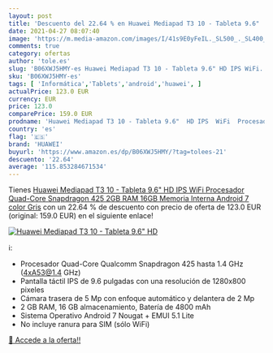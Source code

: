 ```yaml
---
layout: post
title: 'Descuento del 22.64 % en Huawei Mediapad T3 10 - Tableta 9.6"  HD'
date: 2021-04-27 08:07:40
image: 'https://m.media-amazon.com/images/I/41s9E0yFeIL._SL500_._SL400_.jpg'
comments: true
category: ofertas
author: 'tole.es'
slug: 'B06XWJ5HMY-es Huawei Mediapad T3 10 - Tableta 9.6" HD IPS WiFi...'
sku: 'B06XWJ5HMY-es'
tags: [ 'Informática','Tablets','android','huawei', ]
actualPrice: 123.0 EUR
currency: EUR
price: 123.0
comparePrice: 159.0 EUR
prodname: 'Huawei Mediapad T3 10 - Tableta 9.6"  HD IPS  WiFi  Procesador Quad-Core Snapdragon 425  2GB RAM  16GB Memoria Interna  Android 7  color Gris'
country: 'es'
flag: '🇪🇸'
brand: 'HUAWEI'
buyurl: 'https://www.amazon.es/dp/B06XWJ5HMY/?tag=tolees-21'
descuento: '22.64'
average: '115.853284671534'
---
```


Tienes [Huawei Mediapad T3 10 - Tableta 9.6"  HD IPS  WiFi  Procesador Quad-Core Snapdragon 425  2GB RAM  16GB Memoria Interna  Android 7  color Gris](https://www.amazon.es/dp/B06XWJ5HMY/?tag=tolees-21) con un 22.64 % de descuento con precio de oferta de 123.0 EUR (original: 159.0 EUR) en el siguiente enlace!

[![Huawei Mediapad T3 10 - Tableta 9.6"  HD](https://m.media-amazon.com/images/I/41s9E0yFeIL._SL500_._SL400_.jpg)](https://www.amazon.es/dp/B06XWJ5HMY/?tag=tolees-21)

ℹ️:

- Procesador Quad-Core Qualcomm Snapdragon 425 hasta 1.4 GHz (4xA53@1.4 GHz)
- Pantalla táctil IPS de 9.6 pulgadas con una resolución de 1280x800 pixeles
- Cámara trasera de 5 Mp con enfoque automático y delantera de 2 Mp
- 2 GB RAM, 16 GB almacenamiento, Batería de 4800 mAh
- Sistema Operativo Android 7 Nougat + EMUI 5.1 Lite
- No incluye ranura para SIM (sólo WiFi)

[🛒 Accede a la oferta!!](https://www.amazon.es/dp/B06XWJ5HMY/?tag=tolees-21)
